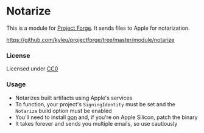 # Notarize

This is a module for [Project Forge](https://projectforge.dev). It sends files to Apple for notarization.

https://github.com/kyleu/projectforge/tree/master/module/notarize

### License

Licensed under [CC0](https://creativecommons.org/publicdomain/zero/1.0)

### Usage

- Notarizes built artifacts using Apple's services
- To function, your project's `SigningIdentity` must be set and the `Notarize` build option must be enabled
- You'll need to install [gon](https://github.com/mitchellh/gon) and, if you're on Apple Silicon, patch the binary
- It takes forever and sends you multiple emails, so use cautiously
